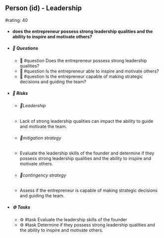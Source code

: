 ## Person (id) - Leadership
#rating: 40
- #### does the entrepreneur possess strong leadership qualities and the ability to inspire and motivate others?
- ##### 💭 Questions
  - 💭 #question Does the entrepreneur possess strong leadership qualities?
  - 💭 #question Is the entrepreneur able to inspire and motivate others?
  - 💭 #question Is the entrepreneur capable of making strategic decisions and guiding the team?
- ##### 🚨 Risks
  - ###### 🚨Leadership
  - Lack of strong leadership qualities can impact the ability to guide and motivate the team.
  - ###### 🚨mitigation strategy
  - Evaluate the leadership skills of the founder and determine if they possess strong leadership qualities and the ability to inspire and motivate others.
  - ###### 🚨contingency strategy
  - Assess if the entrepreneur is capable of making strategic decisions and guiding the team.
- ##### ⚙️ Tasks
  - ⚙️ #task Evaluate the leadership skills of the founder
  - ⚙️ #task  Determine if they possess strong leadership qualities and the ability to inspire and motivate others.


